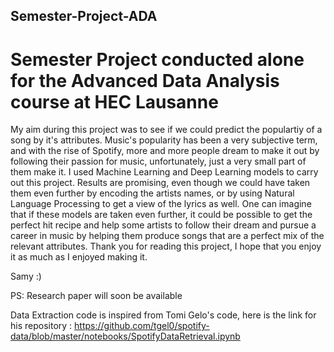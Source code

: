 ## Semester-Project-ADA
# Semester Project conducted alone for the Advanced Data Analysis course at HEC Lausanne
My aim during this project was to see if we could predict the populartiy of a song by it's attributes. Music's popularity has been a very subjective term, and with the rise of Spotify, more and more people dream to make it out by following their passion for music, unfortunately, just a very small part of them make it. 
I used Machine Learning and Deep Learning models to carry out this project.
Results are promising, even though we could have taken them even further by encoding the artists names, or by using Natural Language Processing to get a view of the lyrics as well. 
One can imagine that if these models are taken even further, it could be possible to get the perfect hit recipe and help some artists to follow their dream and pursue a career in music by helping them produce songs that are a perfect mix of the relevant attributes.
Thank you for reading this project, I hope that you enjoy it as much as I enjoyed making it.

Samy :) 

PS: Research paper will soon be available 

Data Extraction code is inspired from Tomi Gelo's code, here is the link for his repository : https://github.com/tgel0/spotify-data/blob/master/notebooks/SpotifyDataRetrieval.ipynb
